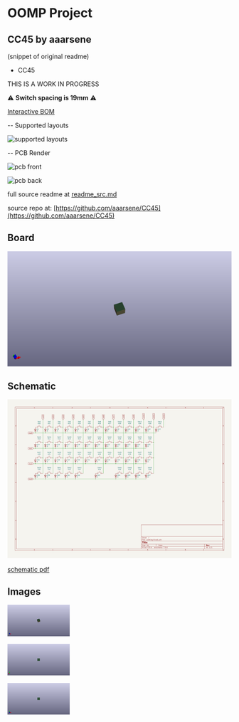# OOMP Project  
## CC45  by aaarsene  
  
(snippet of original readme)  
  
- CC45  
  
THIS IS A WORK IN PROGRESS  
  
⚠️ **Switch spacing is 19mm** ⚠️  
  
[Interactive BOM](http://htmlpreview.github.io/?https://github.com/aaarsene/CC45/blob/master/bom/ibom.html)  
  
-- Supported layouts  
  
![supported layouts](./img/layout.png)  
  
  
-- PCB Render  
  
![pcb front](./img/pcb-front.png)  
  
![pcb back](./img/pcb-back.png)  
  
  full source readme at [readme_src.md](readme_src.md)  
  
source repo at: [https://github.com/aaarsene/CC45](https://github.com/aaarsene/CC45)  
## Board  
  
[![working_3d.png](working_3d_600.png)](working_3d.png)  
## Schematic  
  
[![working_schematic.png](working_schematic_600.png)](working_schematic.png)  
  
[schematic pdf](working_schematic.pdf)  
## Images  
  
[![working_3d.png](working_3d_140.png)](working_3d.png)  
  
[![working_3d_back.png](working_3d_back_140.png)](working_3d_back.png)  
  
[![working_3d_front.png](working_3d_front_140.png)](working_3d_front.png)  
